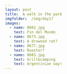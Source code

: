 ```yaml
---
layout: post
title:  A walk in the park
imgfolder:	/img/day17
images:
  - name: 0662.jpg
    text: Fin del Mundo
  - name: 0673.jpg
    text: A drowned rat?
  - name: 0677.jpg
    text: Rooster?
  - name: 0683.jpg
    text: Grill&camping
    text: Argentinian way!
---
```

